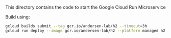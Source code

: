 This directory contains the code to start the Google Cloud Run Microservice

Build using:

```bash
gcloud builds submit --tag gcr.io/andersen-lab/h2 --timeout=3h
gcloud run deploy --image gcr.io/andersen-lab/h2 --platform managed h2
```